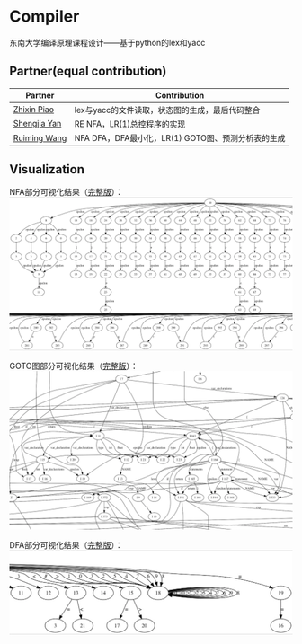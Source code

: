 # Compiler
东南大学编译原理课程设计——基于python的lex和yacc

## Partner(equal contribution)

|Partner | Contribution|
|----|----|
|[Zhixin Piao](https://github.com/a367) | lex与yacc的文件读取，状态图的生成，最后代码整合 |
|[Shengjia Yan](https://github.com/yanshengjia) | RE  NFA，LR(1)总控程序的实现 |
|[Ruiming Wang]()|NFA  DFA，DFA最小化，LR(1) GOTO图、预测分析表的生成|


## Visualization
NFA部分可视化结果（[完整版](graph/nfa.png)）：
![](graph/nfa_part.png)

GOTO图部分可视化结果（[完整版](graph/goto.png)）：
![](graph/goto_part.png)

DFA部分可视化结果（[完整版](graph/dfa.png)）：
![](graph/dfa_part.png)
